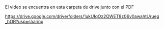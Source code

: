 El video se encuentra en esta carpeta de drive junto con el PDF

https://drive.google.com/drive/folders/1ukUIqOz2QWET8z06v0awahtUrueg_hOR?usp=sharing
